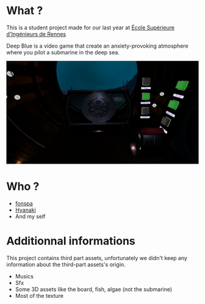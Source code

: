 # What ?

This is a student project made for our last year at [École Supérieure d'Ingénieurs de Rennes](https://esir.univ-rennes1.fr/en)

Deep Blue is a video game that create an anxiety-provoking atmosphere where you pilot a submarine in the deep sea. 

![screenshot](https://raw.githubusercontent.com/nealith/DeepBlue/dev/capture.png)

# Who ?

- [fonspa](https://github.com/fonspa)
- [Hyanaki](https://github.com/Hyanaki)
- And my self

# Additionnal informations

This project contains third part assets, unfortunately we didn't keep any information about the third-part assets's origin. 

- Musics
- Sfx
- Some 3D assets like the board, fish, algae (not the submarine)
- Most of the texture
